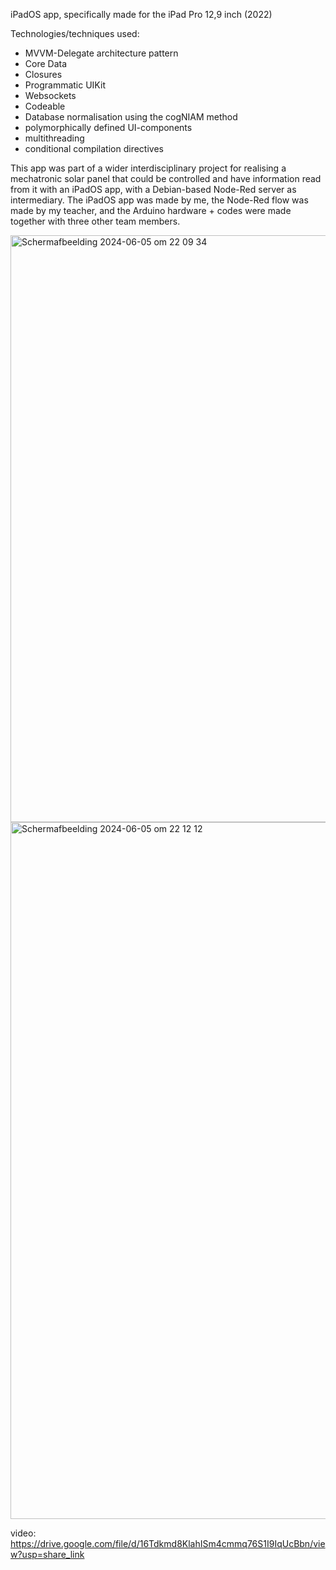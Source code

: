 iPadOS app, specifically made for the iPad Pro 12,9 inch (2022)

Technologies/techniques used:

- MVVM-Delegate architecture pattern
- Core Data
- Closures
- Programmatic UIKit
- Websockets
- Codeable
- Database normalisation using the cogNIAM method
- polymorphically defined UI-components
- multithreading
- conditional compilation directives

This app was part of a wider interdisciplinary project for realising a mechatronic solar panel that could be controlled and have information read from it with an iPadOS app,
with a Debian-based Node-Red server as intermediary. The iPadOS app was made by me, the Node-Red flow was made by my teacher, and the Arduino hardware + codes were made
together with three other team members.

<img width="939" alt="Scherm­afbeelding 2024-06-05 om 22 09 34" src="https://github.com/VidalSpierings/SolarPanel/assets/16493822/2686ebc0-eb04-4aa6-b16b-6300151fbf82">

<img width="1115" alt="Scherm­afbeelding 2024-06-05 om 22 12 12" src="https://github.com/VidalSpierings/SolarPanel/assets/16493822/9065762a-4380-4b1f-8d21-fd34c6c9f20a">

video: https://drive.google.com/file/d/16Tdkmd8KlahISm4cmmq76S1I9IqUcBbn/view?usp=share_link


